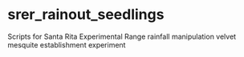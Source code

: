 # srer_rainout_seedlings
Scripts for Santa Rita Experimental Range rainfall manipulation velvet mesquite establishment experiment
